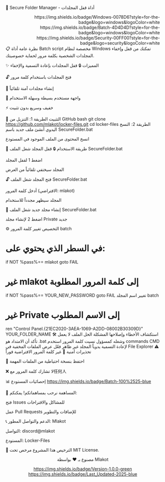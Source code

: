 📁 Secure Folder Manager - أداة قفل المجلدات
<div align="right">
https://img.shields.io/badge/Windows-0078D6?style=for-the-badge&logo=windows&logoColor=white
https://img.shields.io/badge/Batch-4D4D4D?style=for-the-badge&logo=windows&logoColor=white
https://img.shields.io/badge/Security-00FF00?style=for-the-badge&logo=security&logoColor=white

</div>
📋 نظرة عامة
أداة Batch script مخصصة لنظام Windows تمكنك من قفل وإخفاء المجلدات الشخصية بكلمة مرور لحماية خصوصيتك.

✨ المميزات
🔒 قفل المجلدات بإعادة التسمية والإخفاء

🔓 فتح المجلدات باستخدام كلمة مرور

📁 إنشاء مجلدات آمنة تلقائياً

🎯 واجهة مستخدم بسيطة وسهلة الاستخدام

⚡ خفيف وسريع بدون تثبيت

🚀 التثبيت
الطريقة 1: التنزيل من GitHub
bash
git clone https://github.com/mlakot/locker-files.git
cd locker-files
الطريقة 2: النسخ اليدوي
أنشئ ملف جديد باسم SecureFolder.bat

انسخ المحتوى من الملف الموجود في المستودع

📖 طريقة الاستخدام
🔒 قفل المجلد
شغل الملف SecureFolder.bat

اضغط 1 لقفل المجلد

المجلد سيختفي تلقائياً من العرض

🔓 فتح المجلد
شغل الملف SecureFolder.bat

أدخل كلمة المرور (الافتراضي: mlakot)

المجلد سيظهر مجدداً للاستخدام

📁 إنشاء مجلد جديد
شغل الملف SecureFolder.bat

اضغط 2 لإنشاء مجلد Private جديد

⚙️ التخصيص
تغيير كلمة المرور
batch
# في السطر الذي يحتوي على:
if NOT %pass%== mlakot goto FAIL

# غير mlakot إلى كلمة المرور المطلوبة
if NOT %pass%== YOUR_NEW_PASSWORD goto FAIL
تغيير اسم المجلد
batch
# غير Private إلى الاسم المطلوب
ren "Control Panel.{21EC2020-3AEA-1069-A2DD-08002B30309D}" YOUR_FOLDER_NAME
🛠️ استكشاف الأخطاء وإصلاحها
المشكلة	الحل
الملف لا يعمل	تأكد أن الامتداد هو .bat وشغله كمسؤول
نسيت كلمة المرور	استخدم commands CMD لإعادة التسمية يدوياً
المجلد غير ظاهر	فعّل عرض الملفات المخفية في File Explorer
⚠️ تحذيرات أمنية
🔐 غير كلمة المرور الافتراضية فوراً

💾 احتفظ بنسخة احتياطية من الملفات المهمة

❌ لا تشارك كلمة المرور مع任何人

📊 إحصائيات المستودع
https://img.shields.io/badge/Batch-100%2525-blue

🤝 المساهمة
نرحب بمساهماتكم! يمكنكم:

فتح Issues للمشاكل والاقتراحات

عمل Pull Requests للإضافات والتطوير

📞 الدعم والتواصل
المطور: Mlakot

التواصل: discord@mlakot

المستودع: Locker-Files

📄 الترخيص
هذا المشروع مرخص تحت MIT License.

<div align="center">
مصنوع بـ ❤️ بواسطة Mlakot

https://img.shields.io/badge/Version-1.0.0-green
https://img.shields.io/badge/Last_Updated-2025-blue

</div>

